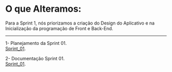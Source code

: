 # O que Alteramos:

Para a Sprint 1, nós priorizamos a criação do Design do Aplicativo e na Inicialização da programação de Front e Back-End.<br/>

---

1- Planejamento da Sprint 01.<br/>
[Sprint_01](https://docs.google.com/document/d/1Qp2n2mK9VUkdJTXstzg7DMKxHqKstndp0RsnHfdRmbg/edit?tab=t.0).

2- Documentação Sprint 01.<br/>
[Sprint_01](https://docs.google.com/document/d/1zZy4YzKSi0DI9hJ3fL4f28ecQPU5w4y_gO3sI7QI0EA/edit?tab=t.0#heading=h.monf4f7e32ig).
